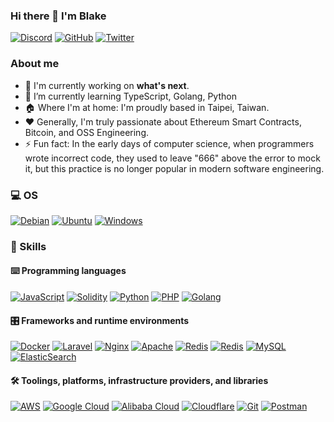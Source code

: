 ### Hi there 👋 I'm Blake

<p> 
    <a href="https://discord.com/users/0xkaka#1532" target="_blank"><img alt="Discord"
        src="https://img.shields.io/badge/Discord-7289DA?style=for-the-badge&logo=discord&logoColor=white"/></a>
    <a href="https://github.com/BlakeFunTeis" target="_blank"><img alt="GitHub"
        src="https://img.shields.io/badge/GitHub-100000?style=for-the-badge&logo=github&logoColor=white"/></a>
    <a href="https://twitter.com/vISakaka0x5A" target="_blank"><img alt="Twitter"
        src="https://img.shields.io/badge/Twitter-1DA1F2?style=for-the-badge&logo=twitter&logoColor=white"/></a>
</p>

### About me

- 🔭 I'm currently working on **what's next**.
- 🌱 I’m currently learning TypeScript, Golang, Python
- 🏠 Where I'm at home: I'm proudly based in Taipei, Taiwan.
- ❤️ Generally, I'm truly passionate about Ethereum Smart Contracts, Bitcoin, and OSS Engineering.
- ⚡ Fun fact: In the early days of computer science, when programmers wrote incorrect code, they used to leave "666" above the error to mock it, but this practice is no longer popular in modern software engineering.

### 💻 OS

<p> 
    <a href="https://www.apple.com" target="_blank"><img alt="Debian"
        src="https://img.shields.io/badge/mac%20os-000000?style=for-the-badge&logo=apple&logoColor=white"/></a>
    <a href="https://ubuntu.com" target="_blank"><img alt="Ubuntu"
        src="https://img.shields.io/badge/Ubuntu-E95420?style=for-the-badge&logo=ubuntu&logoColor=white"/></a>
    <a href="https://www.microsoft.com/en-gb/windows" target="_blank"><img alt="Windows"
        src="https://img.shields.io/badge/Windows-0078D6?style=for-the-badge&logo=windows&logoColor=white"/></a>
</p>

### 🎯 Skills

#### ⌨️ Programming languages

<p>
    <a href="https://developer.mozilla.org/en-US/docs/Web/JavaScript" target="_blank"><img alt="JavaScript"
        src="https://img.shields.io/badge/JavaScript-323330?style=for-the-badge&logo=javascript&logoColor=F7DF1E"/></a>
    <a href="https://docs.soliditylang.org" target="_blank"><img alt="Solidity"
        src="https://img.shields.io/badge/Solidity-e6e6e6?style=for-the-badge&logo=solidity&logoColor=black"/></a>
    <a href="https://www.python.org" target="_blank"><img alt="Python"
        src="https://img.shields.io/badge/Python-FFD43B?style=for-the-badge&logo=python&logoColor=blue"/></a>
    <a href="https://www.php.net/" target="_blank"><img alt="PHP"
        src="https://img.shields.io/badge/PHP-777BB4?style=for-the-badge&logo=php&logoColor=white"/></a>
    <a href="https://golang.google.cn" target="_blank"><img alt="Golang"
        src="https://img.shields.io/badge/Go-00ADD8?style=for-the-badge&logo=go&logoColor=white"/></a>
</p>

#### 🎛 Frameworks and runtime environments

<p>
    <a href="https://www.docker.com" target="_blank"><img alt="Docker"
        src="https://img.shields.io/badge/Docker-2CA5E0?style=for-the-badge&logo=docker&logoColor=white"/></a>
    <a href="https://laravel.com" target="_blank"><img alt="Laravel"
        src="https://img.shields.io/badge/Laravel-FF2D20?style=for-the-badge&logo=laravel&logoColor=white"/></a>
    <a href="https://nginx.org/en" target="_blank"><img alt="Nginx"
        src="https://img.shields.io/badge/Nginx-009639?style=for-the-badge&logo=nginx&logoColor=white"/></a>
    <a href="https://apache.org" target="_blank"><img alt="Apache"
        src="https://img.shields.io/badge/Apache-D22128?style=for-the-badge&logo=Apache&logoColor=white"/></a>
    <a href="https://redis.io" target="_blank"><img alt="Redis"
        src="https://img.shields.io/badge/redis-CC0000.svg?&style=for-the-badge&logo=redis&logoColor=white"/></a>
    <a href="https://redis.io" target="_blank"><img alt="Redis"
        src="https://img.shields.io/badge/redis-CC0000.svg?&style=for-the-badge&logo=redis&logoColor=white"/></a>
    <a href="https://www.mysql.com" target="_blank"><img alt="MySQL"
        src="https://img.shields.io/badge/MySQL-005C84?style=for-the-badge&logo=mysql&logoColor=white"/></a>
    <a href="https://www.elastic.co/elasticsearch/" target="_blank"><img alt="ElasticSearch"
        src="https://img.shields.io/badge/Elastic_Search-005571?style=for-the-badge&logo=elasticsearch&logoColor=white"/></a>
</p>

#### 🛠 Toolings, platforms, infrastructure providers, and libraries

<p>
    <a href="https://aws.amazon.com" target="_blank"><img alt="AWS"
        src="https://img.shields.io/badge/Amazon_AWS-232F3E?style=for-the-badge&logo=amazon-aws&logoColor=white"/></a>
    <a href="https://cloud.google.com" target="_blank"><img alt="Google Cloud"
        src="https://img.shields.io/badge/Google_Cloud-4285F4?style=for-the-badge&logo=google-cloud&logoColor=white"/></a>
    <a href="https://www.alibabacloud.com" target="_blank"><img alt="Alibaba Cloud"
        src="https://img.shields.io/badge/Alibaba_Cloud-FF6A00?style=for-the-badge&logo=alibabacloud&logoColor=white"/></a>
    <a href="https://www.cloudflare.com" target="_blank"><img alt="Cloudflare"
        src="https://img.shields.io/badge/Cloudflare-F38020?style=for-the-badge&logo=Cloudflare&logoColor=white"/></a>
    <a href="https://git-scm.com" target="_blank"><img alt="Git"
        src="https://img.shields.io/badge/Git-F05032?style=for-the-badge&logo=git&logoColor=white"/></a>
    <a href="https://www.postman.com" target="_blank"><img alt="Postman"
        src="https://img.shields.io/badge/Postman-FF6C37?style=for-the-badge&logo=Postman&logoColor=white"/></a>
</p>

<!--
**BlakeFunTeis/BlakeFunTeis** is a ✨ _special_ ✨ repository because its `README.md` (this file) appears on your GitHub profile.

Here are some ideas to get you started:

- 🔭 I’m currently working on ...
- 🌱 I’m currently learning ...
- 👯 I’m looking to collaborate on ...
- 🤔 I’m looking for help with ...
- 💬 Ask me about ...
- 📫 How to reach me: ...
- 😄 Pronouns: ...
-->
